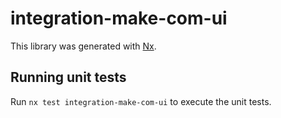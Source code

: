 # integration-make-com-ui

This library was generated with [Nx](https://nx.dev).

## Running unit tests

Run `nx test integration-make-com-ui` to execute the unit tests.

